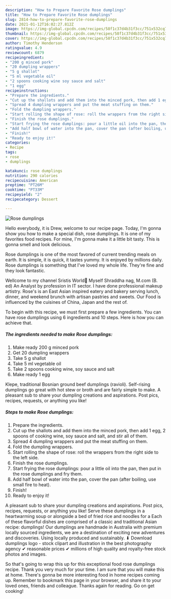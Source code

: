 ```yaml
---
description: "How to Prepare Favorite Rose dumplings"
title: "How to Prepare Favorite Rose dumplings"
slug: 2814-how-to-prepare-favorite-rose-dumplings
date: 2021-01-12T16:02:27.812Z
image: https://img-global.cpcdn.com/recipes/58f1c37d4b31f3cc/751x532cq70/rose-dumplings-recipe-main-photo.jpg
thumbnail: https://img-global.cpcdn.com/recipes/58f1c37d4b31f3cc/751x532cq70/rose-dumplings-recipe-main-photo.jpg
cover: https://img-global.cpcdn.com/recipes/58f1c37d4b31f3cc/751x532cq70/rose-dumplings-recipe-main-photo.jpg
author: Timothy Henderson
ratingvalue: 4.9
reviewcount: 6879
recipeingredient:
- "200 g minced pork"
- "20 dumpling wrappers"
- "5 g shallot"
- "5 ml vegetable oil"
- "2 spoons cooking wine soy sauce and salt"
- "1 egg"
recipeinstructions:
- "Prepare the ingredients."
- "Cut up the shallots and add them into the minced pork, then add 1 egg, 2 spoons of cooking wine, soy sauce and salt, and stir all of them."
- "Spread 4 dumpling wrappers and put the meat stuffing on them."
- "Fold the dumpling wrappers."
- "Start rolling the shape of rose: roll the wrappers from the right side to the left side."
- "Finish the rose dumplings."
- "Start frying the rose dumplings: pour a little oil into the pan, then put in the rose dumplings and fry them."
- "Add half bowl of water into the pan, cover the pan (after boiling, use small fire to heat)."
- "Finish!"
- "Ready to enjoy it!"
categories:
- Recipe
tags:
- rose
- dumplings

katakunci: rose dumplings 
nutrition: 290 calories
recipecuisine: American
preptime: "PT26M"
cooktime: "PT33M"
recipeyield: "2"
recipecategory: Dessert

---
```



![Rose dumplings](https://img-global.cpcdn.com/recipes/58f1c37d4b31f3cc/751x532cq70/rose-dumplings-recipe-main-photo.jpg)

Hello everybody, it is Drew, welcome to our recipe page. Today, I'm gonna show you how to make a special dish, rose dumplings. It is one of my favorites food recipes. For mine, I'm gonna make it a little bit tasty. This is gonna smell and look delicious.

Rose dumplings is one of the most favored of current trending meals on earth. It is simple, it is quick, it tastes yummy. It is enjoyed by millions daily. Rose dumplings is something that I've loved my whole life. They're fine and they look fantastic.

Wellcome to my channel Sristis World🙏 Myself Shraddha nag, M.com (B. ed) An Analyst by profession in IT sector. I have done professional makeup artistry. Rose&#39;s is an East Asian inspired eatery and bakery serving lunch, dinner, and weekend brunch with artisan pastries and sweets. Our Food is influenced by the cuisines of China, Japan and the rest of.


To begin with this recipe, we must first prepare a few ingredients. You can have rose dumplings using 6 ingredients and 10 steps. Here is how you can achieve that.

<!--inarticleads1-->

##### The ingredients needed to make Rose dumplings:

1. Make ready 200 g minced pork
1. Get 20 dumpling wrappers
1. Take 5 g shallot
1. Take 5 ml vegetable oil
1. Take 2 spoons cooking wine, soy sauce and salt
1. Make ready 1 egg


Klepe, traditional Bosnian ground beef dumplings (ravioli). Self-rising dumplings go great with hot stew or broth and are fairly simple to make. A pleasant sub to share your dumpling creations and aspirations. Post pics, recipes, requests, or anything you like! 

<!--inarticleads2-->

##### Steps to make Rose dumplings:

1. Prepare the ingredients.
1. Cut up the shallots and add them into the minced pork, then add 1 egg, 2 spoons of cooking wine, soy sauce and salt, and stir all of them.
1. Spread 4 dumpling wrappers and put the meat stuffing on them.
1. Fold the dumpling wrappers.
1. Start rolling the shape of rose: roll the wrappers from the right side to the left side.
1. Finish the rose dumplings.
1. Start frying the rose dumplings: pour a little oil into the pan, then put in the rose dumplings and fry them.
1. Add half bowl of water into the pan, cover the pan (after boiling, use small fire to heat).
1. Finish!
1. Ready to enjoy it!


A pleasant sub to share your dumpling creations and aspirations. Post pics, recipes, requests, or anything you like! Serve these dumplings in a heartwarming soup or alongside a bed of fried rice and noodles for a Each of these flavorful dishes are comprised of a classic and traditional Asian recipe: dumplings! Our dumplings are handmade in Australia with premium locally sourced ingredients, we are a destination of exciting new adventures and discoveries. Using locally produced and sustainably. ⬇ Download dumplings logo - stock clipart and illustration in the best photography agency ✔ reasonable prices ✔ millions of high quality and royalty-free stock photos and images. 

So that's going to wrap this up for this exceptional food rose dumplings recipe. Thank you very much for your time. I am sure that you will make this at home. There's gonna be more interesting food in home recipes coming up. Remember to bookmark this page in your browser, and share it to your loved ones, friends and colleague. Thanks again for reading. Go on get cooking!
